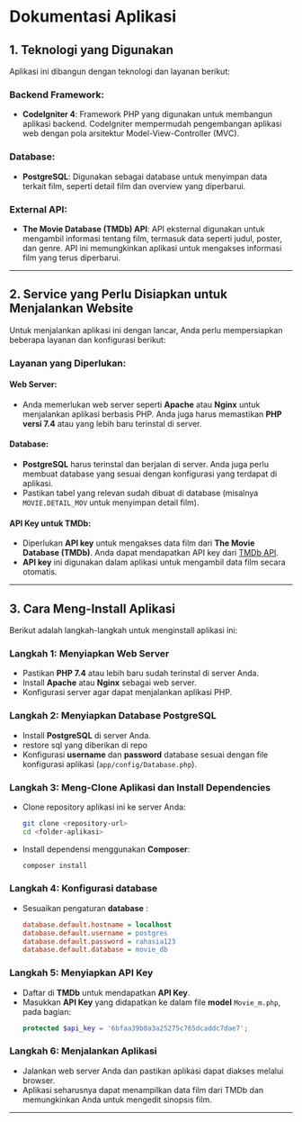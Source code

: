 # Dokumentasi Aplikasi

## 1. Teknologi yang Digunakan

Aplikasi ini dibangun dengan teknologi dan layanan berikut:

### **Backend Framework:**
- **CodeIgniter 4**: Framework PHP yang digunakan untuk membangun aplikasi backend. CodeIgniter mempermudah pengembangan aplikasi web dengan pola arsitektur Model-View-Controller (MVC).

### **Database:**
- **PostgreSQL**: Digunakan sebagai database untuk menyimpan data terkait film, seperti detail film dan overview yang diperbarui.

### **External API:**
- **The Movie Database (TMDb) API**: API eksternal digunakan untuk mengambil informasi tentang film, termasuk data seperti judul, poster, dan genre. API ini memungkinkan aplikasi untuk mengakses informasi film yang terus diperbarui.

---

## 2. Service yang Perlu Disiapkan untuk Menjalankan Website

Untuk menjalankan aplikasi ini dengan lancar, Anda perlu mempersiapkan beberapa layanan dan konfigurasi berikut:

### **Layanan yang Diperlukan:**

#### **Web Server:**
- Anda memerlukan web server seperti **Apache** atau **Nginx** untuk menjalankan aplikasi berbasis PHP. Anda juga harus memastikan **PHP versi 7.4** atau yang lebih baru terinstal di server.

#### **Database:**
- **PostgreSQL** harus terinstal dan berjalan di server. Anda juga perlu membuat database yang sesuai dengan konfigurasi yang terdapat di aplikasi.
- Pastikan tabel yang relevan sudah dibuat di database (misalnya `MOVIE.DETAIL_MOV` untuk menyimpan detail film).

#### **API Key untuk TMDb:**
- Diperlukan **API key** untuk mengakses data film dari **The Movie Database (TMDb)**. Anda dapat mendapatkan API key dari [TMDb API](https://www.themoviedb.org/).
- **API key** ini digunakan dalam aplikasi untuk mengambil data film secara otomatis.

---

## 3. Cara Meng-Install Aplikasi

Berikut adalah langkah-langkah untuk menginstall aplikasi ini:

### **Langkah 1: Menyiapkan Web Server**
- Pastikan **PHP 7.4** atau lebih baru sudah terinstal di server Anda.
- Install **Apache** atau **Nginx** sebagai web server.
- Konfigurasi server agar dapat menjalankan aplikasi PHP.

### **Langkah 2: Menyiapkan Database PostgreSQL**
- Install **PostgreSQL** di server Anda.
- restore sql yang diberikan di repo
- Konfigurasi **username** dan **password** database sesuai dengan file konfigurasi aplikasi (`app/config/Database.php`).

### **Langkah 3: Meng-Clone Aplikasi dan Install Dependencies**
- Clone repository aplikasi ini ke server Anda:
    ```bash
    git clone <repository-url>
    cd <folder-aplikasi>
    ```
- Install dependensi menggunakan **Composer**:
    ```bash
    composer install
    ```

### **Langkah 4: Konfigurasi database**
- Sesuaikan pengaturan **database** :
    ```ini
    database.default.hostname = localhost
    database.default.username = postgres
    database.default.password = rahasia123
    database.default.database = movie_db
    ```

### **Langkah 5: Menyiapkan API Key**
- Daftar di **TMDb** untuk mendapatkan **API Key**.
- Masukkan **API Key** yang  didapatkan ke dalam file **model** `Movie_m.php`, pada bagian:
    ```php
    protected $api_key = '6bfaa39b0a3a25275c765dcaddc7dae7';
    ```

### **Langkah 6: Menjalankan Aplikasi**
- Jalankan web server Anda dan pastikan aplikasi dapat diakses melalui browser.
- Aplikasi seharusnya dapat menampilkan data film dari TMDb dan memungkinkan Anda untuk mengedit sinopsis film.

---
